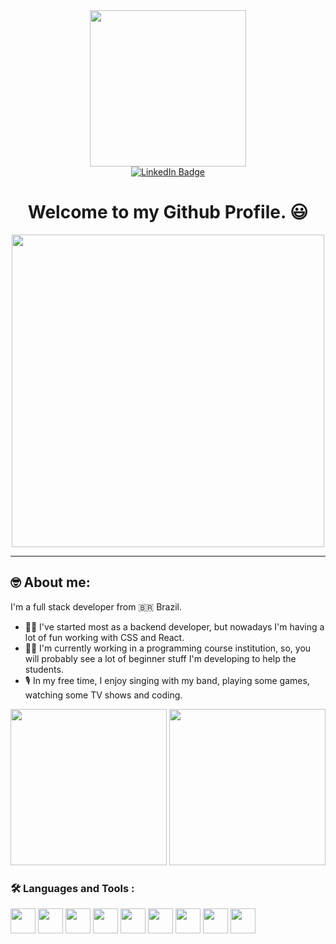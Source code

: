 <div id="header" align="center">
  <div>
    <img src="https://media.giphy.com/media/PkCDv7CIK8d2M/giphy.gif" width="250"/>
  </div>
  
  <div id="badges">
    <a href="https://www.linkedin.com/in/thiago-puntar/">
      <img src="https://img.shields.io/badge/LinkedIn-blue?style=for-the-badge&logo=linkedin&logoColor=white" alt="LinkedIn Badge"/>
    </a>
  </div>
  <h1>
    Welcome to my Github Profile. 😃
  </h1>
</div>

<div align="center">
  <img src="https://media.giphy.com/media/WOYKaXG2xJsBO/giphy.gif" width="500"/>  
</div>

--- 

## 🤓 About me: 

I'm a full stack developer from 🇧🇷 Brazil. 

- 👨‍💻 I've started most as a backend developer, but nowadays I'm having a lot of fun working with CSS and React.
- 🧑‍🎓 I'm currently working in a programming course institution, so, you will probably see a lot of beginner stuff I'm developing to help the students.
- 🎙️ In my free time, I enjoy singing with my band, playing some games, watching some TV shows and coding.

<div align="center">
  <img src="https://media.giphy.com/media/wFbI8gwCfCxeo/giphy.gif" width="250" />
  <img src="https://media.giphy.com/media/cODrlNTkGnZGVtVagd/giphy.gif" width="250"/>
</div>


### :hammer_and_wrench: Languages and Tools :
        
<div>
   <img src="https://cdn.jsdelivr.net/gh/devicons/devicon/icons/html5/html5-original-wordmark.svg" width="40" height="40"/>
   <img src="https://cdn.jsdelivr.net/gh/devicons/devicon/icons/css3/css3-original-wordmark.svg" width="40" height="40"/>
   <img src="https://cdn.jsdelivr.net/gh/devicons/devicon/icons/javascript/javascript-original.svg" width="40" height="40"/>
   <img src="https://cdn.jsdelivr.net/gh/devicons/devicon/icons/vuejs/vuejs-original-wordmark.svg" width="40" height="40"/>
   <img src="https://cdn.jsdelivr.net/gh/devicons/devicon/icons/react/react-original-wordmark.svg" width="40" height="40"/> 
   <img src="https://cdn.jsdelivr.net/gh/devicons/devicon/icons/nextjs/nextjs-original.svg" width="40" height="40"/>
   <img src="https://cdn.jsdelivr.net/gh/devicons/devicon/icons/nodejs/nodejs-original.svg" width="40" height="40"/>
   <img src="https://cdn.jsdelivr.net/gh/devicons/devicon/icons/git/git-original.svg" width="40" height="40"/>
   <img src="https://cdn.jsdelivr.net/gh/devicons/devicon/icons/amazonwebservices/amazonwebservices-plain-wordmark.svg" width="40" height="40"/>
          
</div>
          
